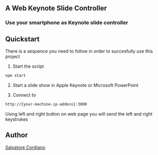 ## A Web Keynote Slide Controller
### Use your smartphone as Keynote slide controller

## Quickstart

There is a sequence you need to follow in order to succesfully use this project

1) Start the script 

```bash
npm start 
```

2) Start a slide show in Apple Keynote or Microsoft PowerPoint

3) Connect to 

```bash
http://{your-machine-ip-addess}:3000
```

Using left and right button on web page you will send the left and right keystrokes

## Author

[Salvatore Cordiano](http://twitter.com/parallelit)